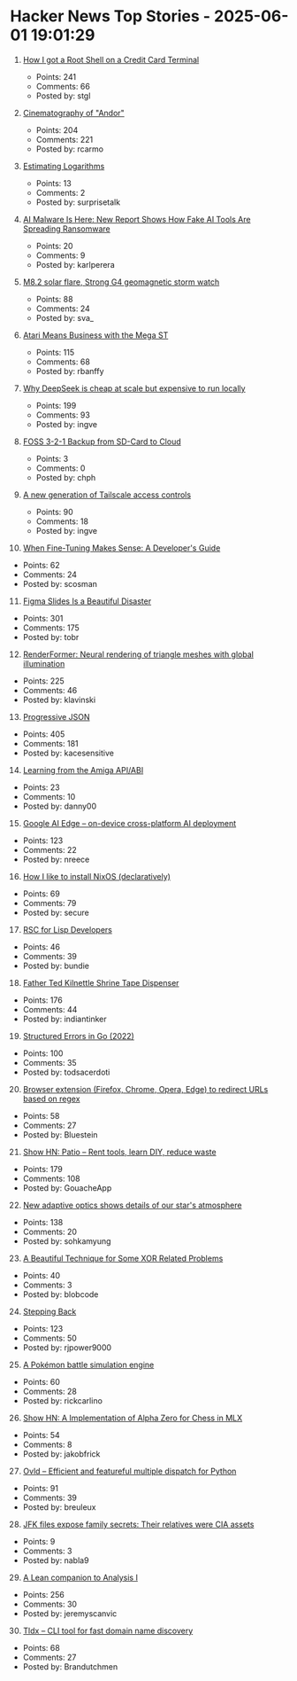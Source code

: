 # Hacker News Top Stories - 2025-06-01 19:01:29

1. [How I got a Root Shell on a Credit Card Terminal](https://stefan-gloor.ch/yomani-hack)
   - Points: 241
   - Comments: 66
   - Posted by: stgl

2. [Cinematography of "Andor"](https://www.pushing-pixels.org/2025/05/20/cinematography-of-andor-interview-with-christophe-nuyens.html)
   - Points: 204
   - Comments: 221
   - Posted by: rcarmo

3. [Estimating Logarithms](https://obrhubr.org/logarithm-estimation)
   - Points: 13
   - Comments: 2
   - Posted by: surprisetalk

4. [AI Malware Is Here: New Report Shows How Fake AI Tools Are Spreading Ransomware](https://blog.talosintelligence.com/fake-ai-tool-installers/)
   - Points: 20
   - Comments: 9
   - Posted by: karlperera

5. [M8.2 solar flare, Strong G4 geomagnetic storm watch](https://www.spaceweatherlive.com/en/news/view/581/20250531-m8-2-solar-flare-strong-g4-geomagnetic-storm-watch.html)
   - Points: 88
   - Comments: 24
   - Posted by: sva_

6. [Atari Means Business with the Mega ST](https://www.goto10retro.com/p/atari-means-business-with-the-mega)
   - Points: 115
   - Comments: 68
   - Posted by: rbanffy

7. [Why DeepSeek is cheap at scale but expensive to run locally](https://www.seangoedecke.com/inference-batching-and-deepseek/)
   - Points: 199
   - Comments: 93
   - Posted by: ingve

8. [FOSS 3-2-1 Backup from SD-Card to Cloud](https://github.com/chrfrenning/zentransfer-desktop)
   - Points: 3
   - Comments: 0
   - Posted by: chph

9. [A new generation of Tailscale access controls](https://tailscale.com/blog/grants-ga)
   - Points: 90
   - Comments: 18
   - Posted by: ingve

10. [When Fine-Tuning Makes Sense: A Developer's Guide](https://getkiln.ai/blog/why_fine_tune_LLM_models_and_how_to_get_started)
   - Points: 62
   - Comments: 24
   - Posted by: scosman

11. [Figma Slides Is a Beautiful Disaster](https://allenpike.com/2025/figma-slides-beautiful-disaster)
   - Points: 301
   - Comments: 175
   - Posted by: tobr

12. [RenderFormer: Neural rendering of triangle meshes with global illumination](https://microsoft.github.io/renderformer/)
   - Points: 225
   - Comments: 46
   - Posted by: klavinski

13. [Progressive JSON](https://overreacted.io/progressive-json/)
   - Points: 405
   - Comments: 181
   - Posted by: kacesensitive

14. [Learning from the Amiga API/ABI](https://asm-basic-coder.neocities.org/rants/amigaapilearn)
   - Points: 23
   - Comments: 10
   - Posted by: danny00

15. [Google AI Edge – on-device cross-platform AI deployment](https://ai.google.dev/edge)
   - Points: 123
   - Comments: 22
   - Posted by: nreece

16. [How I like to install NixOS (declaratively)](https://michael.stapelberg.ch/posts/2025-06-01-nixos-installation-declarative/)
   - Points: 69
   - Comments: 79
   - Posted by: secure

17. [RSC for Lisp Developers](https://overreacted.io/rsc-for-lisp-developers/)
   - Points: 46
   - Comments: 39
   - Posted by: bundie

18. [Father Ted Kilnettle Shrine Tape Dispenser](https://stephencoyle.net/kilnettle)
   - Points: 176
   - Comments: 44
   - Posted by: indiantinker

19. [Structured Errors in Go (2022)](https://southcla.ws/structured-errors-in-go)
   - Points: 100
   - Comments: 35
   - Posted by: todsacerdoti

20. [Browser extension (Firefox, Chrome, Opera, Edge) to redirect URLs based on regex](https://github.com/einaregilsson/Redirector)
   - Points: 58
   - Comments: 27
   - Posted by: Bluestein

21. [Show HN: Patio – Rent tools, learn DIY, reduce waste](https://patio.so)
   - Points: 179
   - Comments: 108
   - Posted by: GouacheApp

22. [New adaptive optics shows details of our star's atmosphere](https://nso.edu/press-release/new-adaptive-optics-shows-stunning-details-of-our-stars-atmosphere/)
   - Points: 138
   - Comments: 20
   - Posted by: sohkamyung

23. [A Beautiful Technique for Some XOR Related Problems](https://codeforces.com/blog/entry/68953)
   - Points: 40
   - Comments: 3
   - Posted by: blobcode

24. [Stepping Back](https://rjp.io/blog/2025-05-31-stepping-back)
   - Points: 123
   - Comments: 50
   - Posted by: rjpower9000

25. [A Pokémon battle simulation engine](https://github.com/pkmn/engine)
   - Points: 60
   - Comments: 28
   - Posted by: rickcarlino

26. [Show HN: A Implementation of Alpha Zero for Chess in MLX](https://github.com/koogle/mlx-playground/tree/main/chesszero)
   - Points: 54
   - Comments: 8
   - Posted by: jakobfrick

27. [Ovld – Efficient and featureful multiple dispatch for Python](https://github.com/breuleux/ovld)
   - Points: 91
   - Comments: 39
   - Posted by: breuleux

28. [JFK files expose family secrets: Their relatives were CIA assets](https://www.washingtonpost.com/investigations/2025/03/22/family-secrets-jfk-files-cia-assets/)
   - Points: 9
   - Comments: 3
   - Posted by: nabla9

29. [A Lean companion to Analysis I](https://terrytao.wordpress.com/2025/05/31/a-lean-companion-to-analysis-i/)
   - Points: 256
   - Comments: 30
   - Posted by: jeremyscanvic

30. [Tldx – CLI tool for fast domain name discovery](https://github.com/brandonyoungdev/tldx)
   - Points: 68
   - Comments: 27
   - Posted by: Brandutchmen

